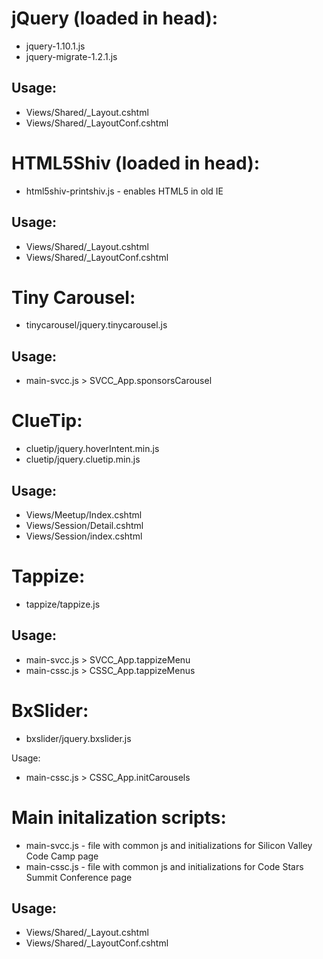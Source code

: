 jQuery (loaded in head):
========================
- jquery-1.10.1.js
- jquery-migrate-1.2.1.js

Usage:
------
- Views/Shared/_Layout.cshtml
- Views/Shared/_LayoutConf.cshtml


HTML5Shiv (loaded in head):
==========
- html5shiv-printshiv.js - enables HTML5 in old IE

Usage:
------
- Views/Shared/_Layout.cshtml
- Views/Shared/_LayoutConf.cshtml


Tiny Carousel:
==============
- tinycarousel/jquery.tinycarousel.js

Usage:
------
- main-svcc.js > SVCC_App.sponsorsCarousel


ClueTip:
========
- cluetip/jquery.hoverIntent.min.js
- cluetip/jquery.cluetip.min.js

Usage:
------
- Views/Meetup/Index.cshtml
- Views/Session/Detail.cshtml
- Views/Session/index.cshtml


Tappize:
========
- tappize/tappize.js

Usage:
------
- main-svcc.js > SVCC_App.tappizeMenu
- main-cssc.js > CSSC_App.tappizeMenus


BxSlider:
=========
- bxslider/jquery.bxslider.js

Usage:
- main-cssc.js > CSSC_App.initCarousels


Main initalization scripts:
===========================
- main-svcc.js - file with common js and initializations for Silicon Valley Code Camp page
- main-cssc.js - file with common js and initializations for Code Stars Summit Conference page

Usage:
------
- Views/Shared/_Layout.cshtml
- Views/Shared/_LayoutConf.cshtml
